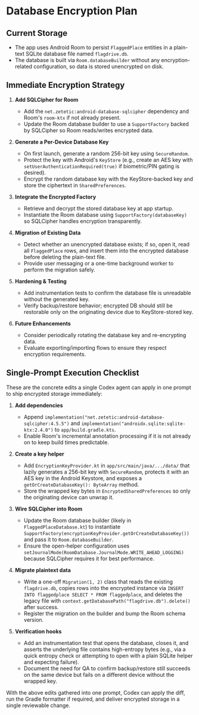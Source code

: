 # Database Encryption Plan

## Current Storage
- The app uses Android Room to persist `FlaggedPlace` entities in a plain-text SQLite database file named `flagdrive.db`.
- The database is built via `Room.databaseBuilder` without any encryption-related configuration, so data is stored unencrypted on disk.

## Immediate Encryption Strategy

1. **Add SQLCipher for Room**
   - Add the `net.zetetic:android-database-sqlcipher` dependency and Room's `room-ktx` if not already present.
   - Update the Room database builder to use a `SupportFactory` backed by SQLCipher so Room reads/writes encrypted data.

2. **Generate a Per-Device Database Key**
   - On first launch, generate a random 256-bit key using `SecureRandom`.
   - Protect the key with Android's `KeyStore` (e.g., create an AES key with `setUserAuthenticationRequired(true)` if biometric/PIN gating is desired).
   - Encrypt the random database key with the KeyStore-backed key and store the ciphertext in `SharedPreferences`.

3. **Integrate the Encrypted Factory**
   - Retrieve and decrypt the stored database key at app startup.
   - Instantiate the Room database using `SupportFactory(databaseKey)` so SQLCipher handles encryption transparently.

4. **Migration of Existing Data**
   - Detect whether an unencrypted database exists; if so, open it, read all `FlaggedPlace` rows, and insert them into the encrypted database before deleting the plain-text file.
   - Provide user messaging or a one-time background worker to perform the migration safely.

5. **Hardening & Testing**
   - Add instrumentation tests to confirm the database file is unreadable without the generated key.
   - Verify backup/restore behavior; encrypted DB should still be restorable only on the originating device due to KeyStore-stored key.

6. **Future Enhancements**
   - Consider periodically rotating the database key and re-encrypting data.
   - Evaluate exporting/importing flows to ensure they respect encryption requirements.

## Single-Prompt Execution Checklist

These are the concrete edits a single Codex agent can apply in one prompt to ship encrypted storage immediately:

1. **Add dependencies**
   - Append `implementation("net.zetetic:android-database-sqlcipher:4.5.5")` and `implementation("androidx.sqlite:sqlite-ktx:2.4.0")` to `app/build.gradle.kts`.
   - Enable Room's incremental annotation processing if it is not already on to keep build times predictable.

2. **Create a key helper**
   - Add `EncryptionKeyProvider.kt` in `app/src/main/java/.../data/` that lazily generates a 256-bit key with `SecureRandom`, protects it with an AES key in the Android Keystore, and exposes a `getOrCreateDatabaseKey(): ByteArray` method.
   - Store the wrapped key bytes in `EncryptedSharedPreferences` so only the originating device can unwrap it.

3. **Wire SQLCipher into Room**
   - Update the Room database builder (likely in `FlaggedPlaceDatabase.kt`) to instantiate `SupportFactory(encryptionKeyProvider.getOrCreateDatabaseKey())` and pass it to `Room.databaseBuilder`.
   - Ensure the open-helper configuration uses `setJournalMode(RoomDatabase.JournalMode.WRITE_AHEAD_LOGGING)` because SQLCipher requires it for best performance.

4. **Migrate plaintext data**
   - Write a one-off `Migration(1, 2)` class that reads the existing `flagdrive.db`, copies rows into the encrypted instance via `INSERT INTO flaggedplace SELECT * FROM flaggedplace`, and deletes the legacy file with `context.getDatabasePath("flagdrive.db").delete()` after success.
   - Register the migration on the builder and bump the Room schema version.

5. **Verification hooks**
   - Add an instrumentation test that opens the database, closes it, and asserts the underlying file contains high-entropy bytes (e.g., via a quick entropy check or attempting to open with a plain SQLite helper and expecting failure).
   - Document the need for QA to confirm backup/restore still succeeds on the same device but fails on a different device without the wrapped key.

With the above edits gathered into one prompt, Codex can apply the diff, run the Gradle formatter if required, and deliver encrypted storage in a single reviewable change.

